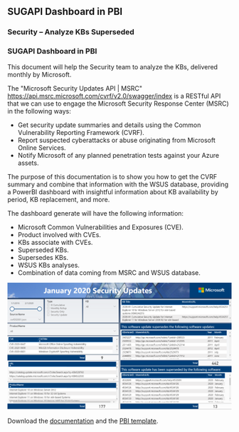 ## SUGAPI Dashboard in PBI

### Security – Analyze KBs Superseded

### SUGAPI Dashboard in PBI

This document will help the Security team to analyze the KBs, delivered monthly by Microsoft.

The "Microsoft Security Updates API | MSRC" <https://api.msrc.microsoft.com/cvrf/v2.0/swagger/index> is a RESTful API that we can use to engage the Microsoft Security Response Center (MSRC) in the following ways:
- Get security update summaries and details using the Common Vulnerability Reporting Framework (CVRF).
- Report suspected cyberattacks or abuse originating from Microsoft Online Services.
- Notify Microsoft of any planned penetration tests against your Azure assets.

The purpose of this documentation is to show you how to get the CVRF summary and combine that information with the WSUS database, providing a PowerBI dashboard with insightful information about KB availability by period, KB replacement, and more. 

The dashboard generate will have the following information:
- Microsoft Common Vulnerabilities and Exposures (CVE).
- Product involved with CVEs.
- KBs associate with CVEs.
- Superseded KBs.
- Supersedes KBs.
- WSUS KBs analyses.
- Combination of data coming from MSRC and WSUS database.

![OverviewImage](/install/images/OverviewImage.png)


Download the [documentation](https://github.com/rodlucena/sugapitopbi/blob/master/install/Security%20-%20Analyze-KBs-Superseded.pdf) and the [PBI template](https://github.com/rodlucena/sugapitopbi/blob/master/install/Security%20-%20Analyze-KBs-Superseded.pbix).

